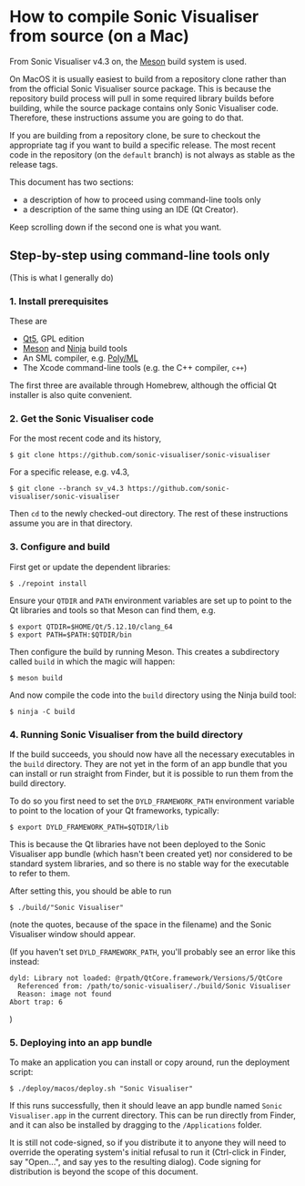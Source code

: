 
How to compile Sonic Visualiser from source (on a Mac)
======================================================

From Sonic Visualiser v4.3 on, the [Meson](https://mesonbuild.com)
build system is used.

On MacOS it is usually easiest to build from a repository clone rather
than from the official Sonic Visualiser source package. This is
because the repository build process will pull in some required
library builds before building, while the source package contains only
Sonic Visualiser code. Therefore, these instructions assume you are
going to do that.

If you are building from a repository clone, be sure to checkout the
appropriate tag if you want to build a specific release. The most
recent code in the repository (on the `default` branch) is not always
as stable as the release tags.

This document has two sections:

 * a description of how to proceed using command-line tools only
 * a description of the same thing using an IDE (Qt Creator).

Keep scrolling down if the second one is what you want.

Step-by-step using command-line tools only
------------------------------------------

(This is what I generally do)

### 1. Install prerequisites

These are

 * [Qt5](https://qt.io), GPL edition
 * [Meson](https://mesonbuild.com) and [Ninja](https://ninja-build.org)
build tools
 * An SML compiler, e.g. [Poly/ML](https://polyml.org)
 * The Xcode command-line tools (e.g. the C++ compiler, `c++`)

The first three are available through Homebrew, although the official
Qt installer is also quite convenient.

### 2. Get the Sonic Visualiser code

For the most recent code and its history,

```
$ git clone https://github.com/sonic-visualiser/sonic-visualiser
```

For a specific release, e.g. v4.3,

```
$ git clone --branch sv_v4.3 https://github.com/sonic-visualiser/sonic-visualiser
```

Then `cd` to the newly checked-out directory. The rest of these
instructions assume you are in that directory.

### 3. Configure and build

First get or update the dependent libraries:

```
$ ./repoint install
```

Ensure your `QTDIR` and `PATH` environment variables are set up to
point to the Qt libraries and tools so that Meson can find them, e.g.

```
$ export QTDIR=$HOME/Qt/5.12.10/clang_64
$ export PATH=$PATH:$QTDIR/bin
```

Then configure the build by running Meson. This creates a subdirectory
called `build` in which the magic will happen:

```
$ meson build
```

And now compile the code into the `build` directory using the Ninja
build tool:

```
$ ninja -C build
```

### 4. Running Sonic Visualiser from the build directory

If the build succeeds, you should now have all the necessary
executables in the `build` directory. They are not yet in the form of
an app bundle that you can install or run straight from Finder, but it
is possible to run them from the build directory.

To do so you first need to set the `DYLD_FRAMEWORK_PATH` environment
variable to point to the location of your Qt frameworks, typically:

```
$ export DYLD_FRAMEWORK_PATH=$QTDIR/lib
```

This is because the Qt libraries have not been deployed to the Sonic
Visualiser app bundle (which hasn't been created yet) nor considered
to be standard system libraries, and so there is no stable way for the
executable to refer to them.

After setting this, you should be able to run

```
$ ./build/"Sonic Visualiser"
```

(note the quotes, because of the space in the filename) and the Sonic
Visualiser window should appear.

(If you haven't set `DYLD_FRAMEWORK_PATH`, you'll probably see an error
like this instead:

```
dyld: Library not loaded: @rpath/QtCore.framework/Versions/5/QtCore
  Referenced from: /path/to/sonic-visualiser/./build/Sonic Visualiser
  Reason: image not found
Abort trap: 6
```
)

### 5. Deploying into an app bundle

To make an application you can install or copy around, run the
deployment script:

```
$ ./deploy/macos/deploy.sh "Sonic Visualiser"
```

If this runs successfully, then it should leave an app bundle named
`Sonic Visualiser.app` in the current directory. This can be run
directly from Finder, and it can also be installed by dragging to the
`/Applications` folder.

It is still not code-signed, so if you distribute it to anyone they
will need to override the operating system's initial refusal to run it
(Ctrl-click in Finder, say "Open...", and say yes to the resulting
dialog). Code signing for distribution is beyond the scope of this
document.

